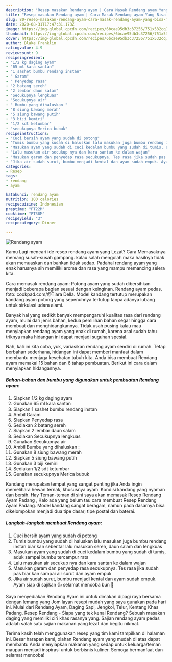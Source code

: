 ```yaml
---
description: "Resep masakan Rendang ayam | Cara Masak Rendang ayam Yang Bisa Manjain Lidah"
title: "Resep masakan Rendang ayam | Cara Masak Rendang ayam Yang Bisa Manjain Lidah"
slug: 80-resep-masakan-rendang-ayam-cara-masak-rendang-ayam-yang-bisa-manjain-lidah
date: 2020-08-31T17:47:31.173Z
image: https://img-global.cpcdn.com/recipes/6bcae95db3c37256/751x532cq70/rendang-ayam-foto-resep-utama.jpg
thumbnail: https://img-global.cpcdn.com/recipes/6bcae95db3c37256/751x532cq70/rendang-ayam-foto-resep-utama.jpg
cover: https://img-global.cpcdn.com/recipes/6bcae95db3c37256/751x532cq70/rendang-ayam-foto-resep-utama.jpg
author: Blake Franklin
ratingvalue: 4.9
reviewcount: 9
recipeingredient:
- "1/2 kg daging ayam"
- "65 ml kara santan"
- "1 sashet bumbu rendang instan"
- " Garam"
- " Penyedap rasa"
- "2 batang sereh"
- "2 lembar daun salam"
- "Secukupnya lengkuas"
- "Secukupnya air"
- " Bumbu yang dihaluskan "
- "8 siung bawang merah"
- "5 siung bawang putih"
- "3 biji kemiri"
- "1/2 sdt ketumbar"
- "secukupnya Merica bubuk"
recipeinstructions:
- "Cuci bersih ayam yang sudah di potong"
- "Tumis bumbu yang sudah di haluskan lalu masukan juga bumbu rendang instan biar kan sebentar lalu masukan sereh, daun salam dan lengkuas"
- "Masukan ayam yang sudah di cuci kedalam bumbu yang sudah di tumis, aduk sampai bumbu tercampur rata"
- "Lalu masukan air secukup nya dan kara santan ke dalam wajan"
- "Masukan garam dan penyedap rasa secukupnya. Tes rasa jika sudah pas biar kan sampai air surut dan ayam empuk"
- "Jika air sudah surut, bumbu menjadi kental dan ayam sudah empuk. Ayam siap di sajikan 👍 selamat mencoba bun 🙂"
categories:
- Resep
tags:
- rendang
- ayam

katakunci: rendang ayam 
nutrition: 100 calories
recipecuisine: Indonesian
preptime: "PT22M"
cooktime: "PT38M"
recipeyield: "3"
recipecategory: Dinner

---
```



![Rendang ayam](https://img-global.cpcdn.com/recipes/6bcae95db3c37256/751x532cq70/rendang-ayam-foto-resep-utama.jpg)

Kamu Lagi mencari ide resep rendang ayam yang Lezat? Cara Memasaknya memang susah-susah gampang. kalau salah mengolah maka hasilnya tidak akan memuaskan dan bahkan tidak sedap. Padahal rendang ayam yang enak harusnya sih memiliki aroma dan rasa yang mampu memancing selera kita.

Cara memasak rendang ayam: Potong ayam yang sudah dibersihkan menjadi beberapa bagian sesuai dengan keinginan. Rendang ayam pedas. foto: cookpad.com/@Tiara Della. Model kandang tertutup merupakan kandang ayam potong yang sepenuhnya tertutup tanpa adanya lubang untuk sirkulasi udara alami.

Banyak hal yang sedikit banyak mempengaruhi kualitas rasa dari rendang ayam, mulai dari jenis bahan, kedua pemilihan bahan segar hingga cara membuat dan menghidangkannya. Tidak usah pusing kalau mau menyiapkan rendang ayam yang enak di rumah, karena asal sudah tahu triknya maka hidangan ini dapat menjadi suguhan spesial.


Nah, kali ini kita coba, yuk, variasikan rendang ayam sendiri di rumah. Tetap berbahan sederhana, hidangan ini dapat memberi manfaat dalam membantu menjaga kesehatan tubuh kita. Anda bisa membuat Rendang ayam memakai 15 bahan dan 6 tahap pembuatan. Berikut ini cara dalam menyiapkan hidangannya.

<!--inarticleads1-->

##### Bahan-bahan dan bumbu yang digunakan untuk pembuatan Rendang ayam:

1. Siapkan 1/2 kg daging ayam
1. Gunakan 65 ml kara santan
1. Siapkan 1 sashet bumbu rendang instan
1. Ambil  Garam
1. Siapkan  Penyedap rasa
1. Sediakan 2 batang sereh
1. Siapkan 2 lembar daun salam
1. Sediakan Secukupnya lengkuas
1. Gunakan Secukupnya air
1. Ambil  Bumbu yang dihaluskan :
1. Gunakan 8 siung bawang merah
1. Siapkan 5 siung bawang putih
1. Gunakan 3 biji kemiri
1. Sediakan 1/2 sdt ketumbar
1. Gunakan secukupnya Merica bubuk


Kandang merupakan tempat yang sangat penting jika Anda ingin memelihara hewan ternak, khususnya ayam. Kondisi kandang yang nyaman dan bersih. Hay Teman-teman di sini saya akan memasak Resep Rendang Ayam Padang , Kalo ada yang belum tau cara membuat Resep Rendang Ayam Padang. Model kandang sangat beragam, namun pada dasarnya bisa dikelompokan menjadi dua tipe dasar; tipe postal dan baterai. 

<!--inarticleads2-->

##### Langkah-langkah membuat Rendang ayam:

1. Cuci bersih ayam yang sudah di potong
1. Tumis bumbu yang sudah di haluskan lalu masukan juga bumbu rendang instan biar kan sebentar lalu masukan sereh, daun salam dan lengkuas
1. Masukan ayam yang sudah di cuci kedalam bumbu yang sudah di tumis, aduk sampai bumbu tercampur rata
1. Lalu masukan air secukup nya dan kara santan ke dalam wajan
1. Masukan garam dan penyedap rasa secukupnya. Tes rasa jika sudah pas biar kan sampai air surut dan ayam empuk
1. Jika air sudah surut, bumbu menjadi kental dan ayam sudah empuk. Ayam siap di sajikan 👍 selamat mencoba bun 🙂


Saya menyediakan Rendang Ayam ini untuk dimakan dipagi raya bersama dengan lemang yang Jom layan resepi mudah yang saya gunakan pada hari ini. Mulai dari Rendang Ayam, Daging Sapi, Jengkol, Telur, Kentang Khas Padang. Resep Rendang - Siapa yang tek kenal Rendang? Sebuah masakan daging yang memiliki ciri khas rasanya yang. Sajian rendang ayam pedas adalah salah satu sajian makanan yang lezat dan begitu nikmat. 

Terima kasih telah menggunakan resep yang tim kami tampilkan di halaman ini. Besar harapan kami, olahan Rendang ayam yang mudah di atas dapat membantu Anda menyiapkan makanan yang sedap untuk keluarga/teman maupun menjadi inspirasi untuk berbisnis kuliner. Semoga bermanfaat dan selamat mencoba!

